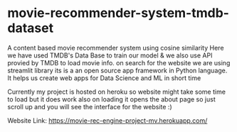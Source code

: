 # movie-recommender-system-tmdb-dataset

A content based movie recommender system using cosine similarity
Here we have used TMDB's Data Base to train our model & we also use API provied by TMDB to load movie info. on search for the website we are using streamlit library its is a an open source app framework in Python language. It helps us create web apps for Data Science and ML in short time

Currently my project is hosted on heroku so website might take some time to load but it does work also on loading it opens the about page so just scroll up and you will see the interface for the website :)

Website Link: https://movie-rec-engine-project-mv.herokuapp.com/